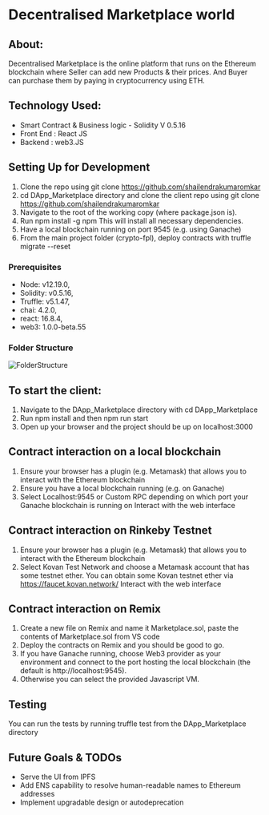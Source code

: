 # Decentralised Marketplace world

## About: 
Decentralised Marketplace is the online platform that runs on the Ethereum blockchain where Seller can add new Products & their prices. And Buyer can purchase them by paying in cryptocurrency using ETH.

## Technology Used:
- Smart Contract & Business logic - Solidity V 0.5.16
- Front End : React JS
- Backend : web3.JS


## Setting Up for Development
1. Clone the repo using git clone https://github.com/shailendrakumaromkar
2. cd DApp_Marketplace directory and clone the client repo using git clone https://github.com/shailendrakumaromkar
3. Navigate to the root of the working copy (where package.json is).
4. Run npm install -g npm This will install all necessary dependencies.
5. Have a local blockchain running on port 9545 (e.g. using Ganache)
6. From the main project folder (crypto-fpl), deploy contracts with truffle migrate --reset


### Prerequisites
- Node: v12.19.0,
- Solidity: v0.5.16,
- Truffle: v5.1.47,
- chai: 4.2.0,
- react: 16.8.4,
- web3: 1.0.0-beta.55


### Folder Structure

![FolderStructure](https://user-images.githubusercontent.com/19868756/99430379-42738200-292f-11eb-8090-c18e1b0f9b07.jpg)


## To start the client:
1. Navigate to the DApp_Marketplace directory with cd DApp_Marketplace
2. Run npm install and then npm run start
3. Open up your browser and the project should be up on localhost:3000


## Contract interaction on a local blockchain
1. Ensure your browser has a plugin (e.g. Metamask) that allows you to interact with the Ethereum blockchain
2. Ensure you have a local blockchain running (e.g. on Ganache)
3. Select Localhost:9545 or Custom RPC depending on which port your Ganache blockchain is running on Interact with the web interface

## Contract interaction on Rinkeby Testnet
1. Ensure your browser has a plugin (e.g. Metamask) that allows you to interact with the Ethereum blockchain
2. Select Kovan Test Network and choose a Metamask account that has some testnet ether. You can obtain some Kovan testnet ether via https://faucet.kovan.network/
Interact with the web interface

## Contract interaction on Remix
1. Create a new file on Remix and name it Marketplace.sol, paste the contents of Marketplace.sol from VS code
2. Deploy the contracts on Remix and you should be good to go.
3. If you have Ganache running, choose Web3 provider as your environment and connect to the port hosting the local blockchain (the default is http://localhost:9545). 
4. Otherwise you can select the provided Javascript VM.


## Testing
You can run the tests by running truffle test from the DApp_Marketplace directory

## Future Goals & TODOs
- Serve the UI from IPFS
- Add ENS capability to resolve human-readable names to Ethereum addresses
- Implement upgradable design or autodeprecation
